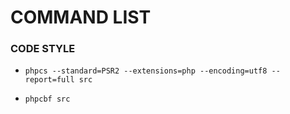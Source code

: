 # COMMAND LIST 

### CODE STYLE

- `phpcs --standard=PSR2 --extensions=php --encoding=utf8 --report=full src`

- `phpcbf src`